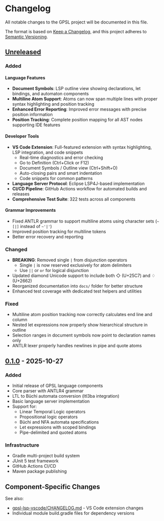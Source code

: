 # Changelog

All notable changes to the GPSL project will be documented in this file.

The format is based on [Keep a Changelog](https://keepachangelog.com/en/1.0.0/),
and this project adheres to [Semantic Versioning](https://semver.org/spec/v2.0.0.html).

## [Unreleased]

### Added

#### Language Features
- **Document Symbols**: LSP outline view showing declarations, let bindings, and automaton components
- **Multiline Atom Support**: Atoms can now span multiple lines with proper syntax highlighting and position tracking
- **Enhanced Error Reporting**: Improved error messages with precise position information
- **Position Tracking**: Complete position mapping for all AST nodes supporting IDE features

#### Developer Tools
- **VS Code Extension**: Full-featured extension with syntax highlighting, LSP integration, and code snippets
  - Real-time diagnostics and error checking
  - Go to Definition (Ctrl+Click or F12)
  - Document Symbols / Outline view (Ctrl+Shift+O)
  - Auto-closing pairs and smart indentation
  - Code snippets for common patterns
- **Language Server Protocol**: Eclipse LSP4J-based implementation
- **CI/CD Pipeline**: GitHub Actions workflow for automated builds and releases
- **Comprehensive Test Suite**: 322 tests across all components

#### Grammar Improvements
- Fixed ANTLR grammar to support multiline atoms using character sets (`~[|]` instead of `~'|'`)
- Improved position tracking for multiline tokens
- Better error recovery and reporting

### Changed

- **BREAKING**: Removed single `|` from disjunction operators
  - Single `|` is now reserved exclusively for atom delimiters
  - Use `||` or `or` for logical disjunction
- Updated diamond Unicode support to include both ◇ (U+25C7) and ♢ (U+2662)
- Reorganized documentation into `docs/` folder for better structure
- Enhanced test coverage with dedicated test helpers and utilities

### Fixed

- Multiline atom position tracking now correctly calculates end line and column
- Nested let expressions now properly show hierarchical structure in outline
- Selection ranges in document symbols now point to declaration names only
- ANTLR lexer properly handles newlines in pipe and quote atoms

## [0.1.0] - 2025-10-27

### Added

- Initial release of GPSL language components
- Core parser with ANTLR4 grammar
- LTL to Büchi automata conversion (ltl3ba integration)
- Basic language server implementation
- Support for:
  - Linear Temporal Logic operators
  - Propositional logic operators
  - Büchi and NFA automata specifications
  - Let expressions with scoped bindings
  - Pipe-delimited and quoted atoms

### Infrastructure

- Gradle multi-project build system
- JUnit 5 test framework
- GitHub Actions CI/CD
- Maven package publishing

## Component-Specific Changes

See also:
- [gpsl-lsp-vscode/CHANGELOG.md](gpsl-lsp-vscode/CHANGELOG.md) - VS Code extension changes
- Individual module build.gradle files for dependency versions

[Unreleased]: https://github.com/plug-obp/gpsl-java/compare/v0.1.0...HEAD
[0.1.0]: https://github.com/plug-obp/gpsl-java/releases/tag/v0.1.0
